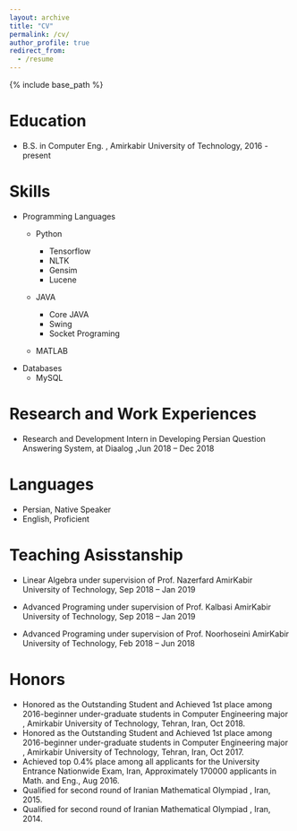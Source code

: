 ```yaml
---
layout: archive
title: "CV"
permalink: /cv/
author_profile: true
redirect_from:
  - /resume
---
```


{% include base_path %}

Education
======
* B.S. in Computer Eng. , Amirkabir University of Technology, 2016 - present

<!-- * M.S. in Jekyll, GitHub University, 2014
* Ph.D in Version Control Theory, GitHub University, 2018 (expected) -->
<!-- 
Work experience
======
* Summer 2015: Research Assistant
  * Github University
  * Duties included: Tagging issues
  * Supervisor: Professor Git

* Fall 2015: Research Assistant
  * Github University
  * Duties included: Merging pull requests
  * Supervisor: Professor Hub
   -->

Skills
======
* Programming Languages
  * Python
    * Tensorflow
    * NLTK
    * Gensim
    * Lucene

  * JAVA
    * Core JAVA
    * Swing
    * Socket Programing
  * MATLAB
* Databases
  * MySQL

Research and Work Experiences
======
* Research and Development Intern in Developing Persian Question Answering System, at Diaalog ,Jun 2018 – Dec 2018

  
Languages
======
* Persian, Native Speaker
* English, Proficient



Teaching Asisstanship
======
* Linear Algebra under supervision of Prof. Nazerfard AmirKabir University of Technology, Sep 2018 – Jan 2019  

*  Advanced Programing under supervision of Prof. Kalbasi AmirKabir University of Technology, Sep 2018 – Jan 2019 

*  Advanced Programing under supervision of Prof. Noorhoseini AmirKabir University of Technology, Feb 2018 – Jun 2018
      
    
Honors
======
* Honored as the Outstanding Student and Achieved 1st place among 2016-beginner
under-graduate students in Computer Engineering major , Amirkabir University
of Technology, Tehran, Iran, Oct 2018.
* Honored as the Outstanding Student and Achieved 1st place among 2016-beginner
under-graduate students in Computer Engineering major , Amirkabir University
of Technology, Tehran, Iran, Oct 2017.
* Achieved top 0.4% place among all applicants for the University Entrance Nationwide
Exam, Iran, Approximately 170000 applicants in Math. and Eng., Aug 2016.
* Qualified for second round of Iranian Mathematical Olympiad , Iran, 2015.
* Qualified for second round of Iranian Mathematical Olympiad , Iran, 2014.
